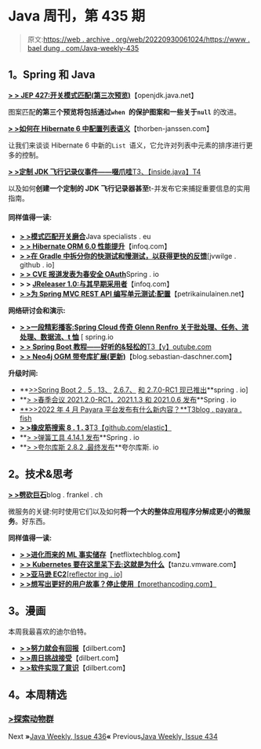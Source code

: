 # Java 周刊，第 435 期

> 原文:[https://web . archive . org/web/20220930061024/https://www . bael dung . com/Java-weekly-435](https://web.archive.org/web/20220930061024/https://www.baeldung.com/java-weekly-435)

## **1。Spring 和 Java**

[**> > JEP 427:开关模式匹配(第三次预览)**](https://web.archive.org/web/20220813060105/https://openjdk.java.net/jeps/427)【openjdk.java.net】

图案匹配**的第三个预览将包括通过`when `的保护图案和一些关于`null`** 的改进。

[**> >如何在 Hibernate 6 中配置列表语义**](https://web.archive.org/web/20220813060105/https://thorben-janssen.com/hibernate-list-semantics/)【thorben-janssen.com】

让我们来谈谈 Hibernate 6 中新的`List `语义，它允许对列表中元素的排序进行更多的控制。

[**> >定制 JDK 飞行记录仪事件——啜爪哇**T3、【inside.java】T4](https://web.archive.org/web/20220813060105/https://inside.java/2022/04/25/sip48/)

以及如何**创建一个定制的 JDK 飞行记录器甚至**t-并发布它来捕捉重要信息的实用指南。

#### **同样值得一读:**

*   [**> >模式匹配开关磨合**](https://web.archive.org/web/20220813060105/https://www.javaspecialists.eu/archive/Issue300-Break-in-Switch-With-Pattern-Matching.html)Java specialists . eu
*   [**> > Hibernate ORM 6.0 性能提升**](https://web.archive.org/web/20220813060105/https://www.infoq.com/news/2022/04/red-hat-releases-hibernate-6/?utm_campaign=infoq_content&utm_source=infoq&utm_medium=feed&utm_term=Java)【infoq.com】
*   [**> >在 Gradle 中拆分你的快测试和慢测试，以获得更快的反馈**](https://web.archive.org/web/20220813060105/https://jvwilge.github.io/en/2022/04/21/gradle-split-tests.html)[jvwilge . github . io]
*   [**> > CVE 报道发表为春安全 OAuth**](https://web.archive.org/web/20220813060105/https://spring.io/blog/2022/04/21/cve-report-published-for-spring-security-oauth)Spring . io
*   **> > [JReleaser 1.0:与其早期采用者](https://web.archive.org/web/20220813060105/https://www.infoq.com/news/2022/04/jreleaser-v1-community/)**【infoq.com】
*   [**> >为 Spring MVC REST API 编写单元测试:配置**](https://web.archive.org/web/20220813060105/https://www.petrikainulainen.net/programming/testing/writing-unit-tests-for-a-spring-mvc-rest-api-configuration/)【petrikainulainen.net】

**网络研讨会和演示:**

*   [**> >一段精彩播客:Spring Cloud 传奇 Glenn Renfro 关于批处理、任务、流处理、数据流、t 恤**](https://web.archive.org/web/20220813060105/https://spring.io/blog/2022/04/21/a-bootiful-podcast-spring-cloud-legend-glenn-renfro-about-batch-processing-tasks-stream-processing-data-flow-and-t-shirts) [ spring.io
*   [**> > Spring Boot 教程——好听的&轻松的**T3【y】outube.com](https://web.archive.org/web/20220813060105/https://youtu.be/QuvS_VLbGko)
*   [**> > Neo4j OGM 带夸库扩展(更新)**](https://web.archive.org/web/20220813060105/https://blog.sebastian-daschner.com/entries/neo4j-ogm-with-quarkus-extension)【blog.sebastian-daschner.com】

**升级时间:**

*   **[>>Spring Boot 2 . 5 . 13、](https://web.archive.org/web/20220813060105/https://spring.io/blog/2022/04/21/spring-boot-2-5-13-available-now) [2.6.7、](https://web.archive.org/web/20220813060105/https://spring.io/blog/2022/04/21/spring-boot-2-6-7-available-now) [和 2.7.0-RC1 现已推出](https://web.archive.org/web/20220813060105/https://spring.io/blog/2022/04/21/spring-boot-2-7-0-rc1-is-now-available)**spring . io]
*   **[> >春季会议 2021.2.0-RC1，2021.1.3 和 2021.0.6 发布](https://web.archive.org/web/20220813060105/https://spring.io/blog/2022/04/20/spring-session-2021-2-0-rc1-2021-1-3-and-2021-0-6-released)**Spring . io
*   [**>>2022 年 4 月 Payara 平台发布有什么新内容？**T3blog . payara . fish](https://web.archive.org/web/20220813060105/https://blog.payara.fish/whats-new-in-the-april-2022-payara-platform-release)
*   [**> >橡皮筋搜索 8 . 1 . 3**T3【github.com/elastic】](https://web.archive.org/web/20220813060105/https://github.com/elastic/elasticsearch/releases)
*   **[> >弹簧工具 4.14.1 发布](https://web.archive.org/web/20220813060105/https://spring.io/blog/2022/04/26/spring-tools-4-14-1-released)**Spring . io
*   **[> >夸尔库斯 2.8.2 .最终发布](https://web.archive.org/web/20220813060105/https://quarkus.io/blog/quarkus-2-8-2-final-released/)**夸尔库斯. io

## **2。技术&思考**

[**> >劈砍巨石**](https://web.archive.org/web/20220813060105/https://blog.frankel.ch/chopping-monolith/)blog . frankel . ch

微服务的关键:何时使用它们以及如何**将一个大的整体应用程序分解成更小的微服务**。好东西。

**同样值得一读:**

*   [**> >进化而来的 ML 事实储存**](https://web.archive.org/web/20220813060105/https://netflixtechblog.com/evolution-of-ml-fact-store-5941d3231762)【netflixtechblog.com】
*   [**> > Kubernetes 要在这里呆下去:这就是为什么**](https://web.archive.org/web/20220813060105/https://tanzu.vmware.com/content/blog/state-of-kubernetes-2022)【tanzu.vmware.com】
*   [**> >亚马逊 EC2**[reflector ing . io]](https://web.archive.org/web/20220813060105/https://reflectoring.io/getting-started-with-amazon-ec2/)
*   [**> >想写出更好的用户故事？停止使用**【morethancoding.com】](https://web.archive.org/web/20220813060105/https://morethancoding.com/2022/04/21/want-to-write-better-user-stories-stop-using-can/)

## **3。漫画**

本周我最喜欢的迪尔伯特。

*   [**> >努力就会有回报**](https://web.archive.org/web/20220813060105/https://dilbert.com/strip/2022-04-22)【dilbert.com】
*   [**> >周日挑战接受**](https://web.archive.org/web/20220813060105/https://dilbert.com/strip/2022-04-24)【dilbert.com】
*   [**> >软件实现了意识**](https://web.archive.org/web/20220813060105/https://dilbert.com/strip/2022-04-23)【dilbert.com】

## **4。本周精选**

### **[>探索动物群](/web/20220813060105/https://www.baeldung.com/fauna-jw-ww3o)**

Next **»**[Java Weekly, Issue 436](/web/20220813060105/https://www.baeldung.com/java-weekly-436)**«** Previous[Java Weekly, Issue 434](/web/20220813060105/https://www.baeldung.com/java-weekly-434)